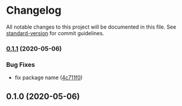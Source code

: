 # Changelog

All notable changes to this project will be documented in this file. See [standard-version](https://github.com/conventional-changelog/standard-version) for commit guidelines.

### [0.1.1](https://github.com/skipjack/free-flag-icons/compare/v0.1.0...v0.1.1) (2020-05-06)


### Bug Fixes

* fix package name ([4c711f0](https://github.com/skipjack/free-flag-icons/commit/4c711f0c43e2d0b79afc48e1f65f04f7924d7898))

## 0.1.0 (2020-05-06)
